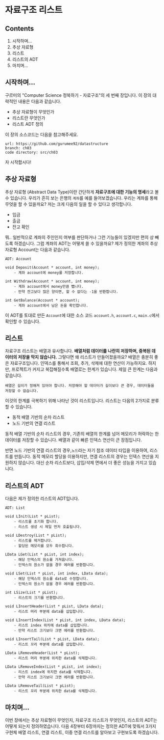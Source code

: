 자료구조 리스트
===========

Contents
-------------------

1. 시작하며...
2. 추상 자료형
3. 리스트
4. 리스트의 ADT
5. 마치며...


## 시작하며...

구르미의 "Computer Science 정복하기 - 자료구조"의 세 번째 장입니다. 이 장의 대략적인 내용은 다음과 같습니다. 

* 추상 자료형이 무엇인가
* 리스트란 무엇인가
* 리스트 ADT 정의

이 장의 소스코드는 다음을 참고해주세요.

    url: https://github.com/gurumee92/datastructure 
    branch: ch03
    code directory: src/ch03

자 시작합시다!


## 추상 자료형 

추상 자료형 (Abstract Data Type)이란 간단하게 **자료구조에 대한 기능의 명세**라고 볼 수 있습니다. 우리가 흔히 보는 은행의 `계좌`를 예를 들어보겠습니다. 우리는 계좌를 통해 무엇을 할 수 있을까요? 저는 크게 다음의 일을 할 수 있다고 생각합니다.

* 입금
* 출금
* 잔고 확인

뭐.. 일반적으로 계좌의 주인인지 여부를 판단하거나 그런 기능들이 있겠지만 편의 상 빼도록 하겠습니다. 그럼 계좌의 ADT는 어떻게 쓸 수 있을까요? 제가 정의한 계좌의 추상 자료형 Account는 다음과 같습니다.

    ADT: Account

    void Deposit(Account * account, int money);
        - 계좌 account에 money를 저장합니다.

    int Withdraw(Account * account, int money);
        - 계좌 account에서 money만큼 뺍니다.
        - 만약 잔고보다 많은 양이면, 할 수 없다는 -1을 반환합니다.

    int GetBalance(Account * account);
        - 계좌 account에서 남은 돈을 확인합니다.

이 ADT를 토대로 만든 `Account`에 대한 소스 코드 `account.h`, `account.c`, `main.c`에서 확인할 수 있습니다.


## 리스트

자료구조 리스트는 배열과 유사합니다. **배열처럼 데이터를 나란히 저장하며, 중복된 데이터의 저장을 막지 않습니다.** 그렇다면 왜 리스트가 만들어졌을까요? 배열은 충분히 좋은 자료구조입니다. 인덱스를 통해서 조회, 추가, 삭제에 대한 연산이 가능하지요. 하지만, 프로젝트가 커지고 복잡해질수록 배열로는 한계가 있습니다. 제일 큰 한계는 다음과 같습니다.

    배열은 길이가 정해져 있어야 합니다. 저장해야 할 데이터가 길이보다 큰 경우, 데이터들을 저장할 수 없습니다.

이것의 한계를 극복하기 위해 나타난 것이 리스트입니다. 리스트는 다음의 2가지로 분류할 수 있습니다.

* 동적 배열 기반의 순차 리스트
* 노드 기반의 연결 리스트

동적 배열 기반의 순차 리스트의 경우, 기존의 배열의 한계를 넘어 메모리가 허락하는 한 데이터를 저장할 수 있습니다. 배열과 같이 빠른 인덱스 연산이 큰 장점입니다. 

반면 노드 기반의 연결 리스트의 경우,`노드`라는 자기 참조 데이터 타입을 이용하여, 리스트를 만듭니다. 동적 메모리 할당을 이용하지만, 연결 리스트의 경우는 인덱스 연산을 지원하지 않습니다. 대신 순차 리스트보다, 삽입/삭제 면에서 더 좋은 성능을 가지고 있습니다. 


## 리스트의 ADT

다음은 제가 정의한 리스트의 ADT입니다.

    ADT: List

    void LInit(List * pList);
        - 리스트를 초기화 합니다.
        - 리스트 생성 시 제일 먼저 호출됩니다.

    void LDestroy(List * pList);
        - 리스트를 제거합니다.
        - 할당된 메모리를 모두 회수합니다.

    LData LGet(List * pList, int index);
        - 해당 인덱스의 원소를 가져옵니다.
        - 인덱스의 원소가 없을 경우 에러를 반환합니다.

    void LSet(List * pList, int index, LData data);
        - 해당 인덱스의 원소를 data로 수정합니다.
        - 인덱스의 원소가 없을 경우 에러를 반환합니다.

    int LSize(List * pList);
        - 리스트의 크기를 반환합니다.

    void LInsertHeader(List * pList, LData data);
        - 리스트 머리 부분에 data를 삽입합니다.

    void LInsertIndex(List * pList, int index, LData data);
        - 리스트 index 위치에 data를 삽입합니다.
        - 만약 리스트 크기보다 크면 에러를 반환합니다.

    void LInsertTail(List * pList, LData data);
        - 리스트 꼬리 부분에 data를 삽입합니다.

    LData LRemoveHeader(List * pList);
        - 리스트 머리 부분에 위치한 data를 삭제합니다.

    LData LRemoveIndex(List * pList, int index);
        - 리스트 index에 위치한 data를 삭제합니다.
        - 만약 리스트 크기보다 크면 에러를 반환합니다.

    LData LRemoveTail(List * pList);
        - 리스트 꼬리 부분에 위치한 data를 삭제합니다.


## 마치며...

이번 장에서는 추상 자료형이 무엇인지, 자료구조 리스트가 무엇인지, 리스트의 ADT는 어떻게 되는지 정의하였습니다. 다음 4장부터 6장까지는 정의한 ADT에 맞춰서 3가지 구현체 배열 리스트, 연결 리스트, 이중 연결 리스트를 알아보고 구현보도록 하겠습니다.